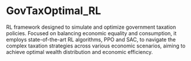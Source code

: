 # GovTaxOptimal_RL
RL framework designed to simulate and optimize government taxation policies. Focused on balancing economic equality and consumption, it employs state-of-the-art RL algorithms, PPO and SAC, to navigate the complex taxation strategies across various economic scenarios, aiming to achieve optimal wealth distribution and economic efficiency.
